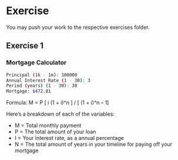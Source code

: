 # Exercise

You may push your work to the respective exercises folder.

## Exercise 1

### Mortgage Calculator
```bash
Principal (1k - 1m): 100000
Annual Interest Rate (1 - 30): 3
Period (years) (1 - 30): 30
Mortgage: $472.81
```
Formula: M = P [ i (1 + i)^n ] / [ (1 + i)^n – 1]

Here’s a breakdown of each of the variables:
- M = Total monthly payment
- P = The total amount of your loan
- I = Your interest rate, as a annual percentage
- N = The total amount of years in your timeline for paying off your mortgage

